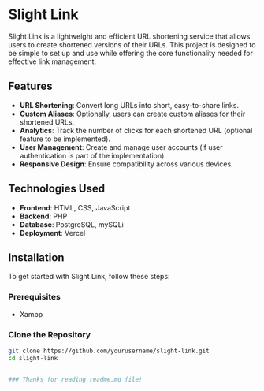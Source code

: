 # Slight Link

Slight Link is a lightweight and efficient URL shortening service that allows users to create shortened versions of their URLs. This project is designed to be simple to set up and use while offering the core functionality needed for effective link management.

## Features

- **URL Shortening**: Convert long URLs into short, easy-to-share links.
- **Custom Aliases**: Optionally, users can create custom aliases for their shortened URLs.
- **Analytics**: Track the number of clicks for each shortened URL (optional feature to be implemented).
- **User Management**: Create and manage user accounts (if user authentication is part of the implementation).
- **Responsive Design**: Ensure compatibility across various devices.

## Technologies Used

- **Frontend**: HTML, CSS, JavaScript
- **Backend**: PHP
- **Database**: PostgreSQL, mySQLi
- **Deployment**: Vercel

## Installation

To get started with Slight Link, follow these steps:

### Prerequisites

- Xampp

### Clone the Repository

```bash
git clone https://github.com/yourusername/slight-link.git
cd slight-link


### Thanks for reading readme.md file!
